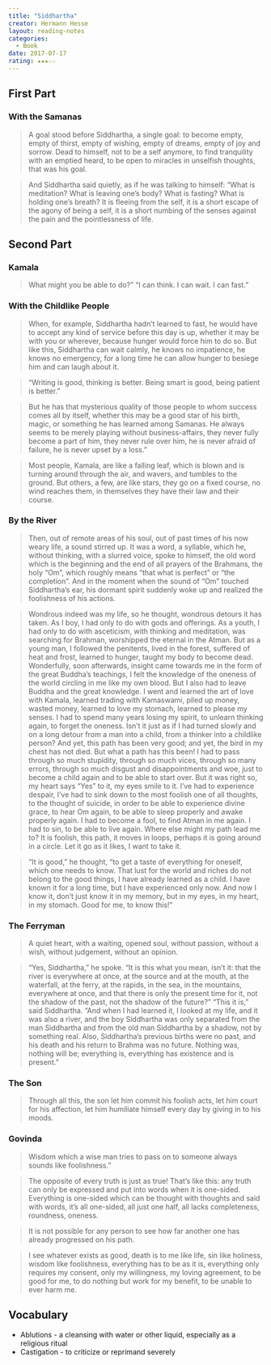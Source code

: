 ```yaml
---
title: "Siddhartha"
creator: Hermann Hesse
layout: reading-notes
categories:
  - Book
date: 2017-07-17
rating: ★★★☆☆
---
```


## First Part
### With the Samanas
> A goal stood before Siddhartha, a single goal: to become empty, empty of thirst, empty of wishing, empty of dreams, empty of joy and sorrow. Dead to himself, not to be a self anymore, to find tranquility with an emptied heard, to be open to miracles in unselfish thoughts, that was his goal.
 
> And Siddhartha said quietly, as if he was talking to himself: “What is meditation? What is leaving one’s body? What is fasting? What is holding one’s breath? It is fleeing from the self, it is a short escape of the agony of being a self, it is a short numbing of the senses against the pain and the pointlessness of life. 
 
## Second Part 
### Kamala
> What might you be able to do?” “I can think. I can wait. I can fast.” 
 
### With the Childlike People
> When, for example, Siddhartha hadn’t learned to fast, he would have to accept any kind of service before this day is up, whether it may be with you or wherever, because hunger would force him to do so. But like this, Siddhartha can wait calmly, he knows no impatience, he knows no emergency, for a long time he can allow hunger to besiege him and can laugh about it.
 
> “Writing is good, thinking is better. Being smart is good, being patient is better.”
 
> But he has that mysterious quality of those people to whom success comes all by itself, whether this may be a good star of his birth, magic, or something he has learned among Samanas. He always seems to be merely playing without business-affairs, they never fully become a part of him, they never rule over him, he is never afraid of failure, he is never upset by a loss.”
 
> Most people, Kamala, are like a falling leaf, which is blown and is turning around through the air, and wavers, and tumbles to the ground. But others, a few, are like stars, they go on a fixed course, no wind reaches them, in themselves they have their law and their course. 
 
### By the River
> Then, out of remote areas of his soul, out of past times of his now weary life, a sound stirred up. It was a word, a syllable, which he, without thinking, with a slurred voice, spoke to himself, the old word which is the beginning and the end of all prayers of the Brahmans, the holy “Om”, which roughly means “that what is perfect” or “the completion”. And in the moment when the sound of “Om” touched Siddhartha’s ear, his dormant spirit suddenly woke up and realized the foolishness of his actions.
 
> Wondrous indeed was my life, so he thought, wondrous detours it has taken. As I boy, I had only to do with gods and offerings. As a youth, I had only to do with asceticism, with thinking and meditation, was searching for Brahman, worshipped the eternal in the Atman. But as a young man, I followed the penitents, lived in the forest, suffered of heat and frost, learned to hunger, taught my body to become dead. Wonderfully, soon afterwards, insight came towards me in the form of the great Buddha’s teachings, I felt the knowledge of the oneness of the world circling in me like my own blood. But I also had to leave Buddha and the great knowledge. I went and learned the art of love with Kamala, learned trading with Kamaswami, piled up money, wasted money, learned to love my stomach, learned to please my senses. I had to spend many years losing my spirit, to unlearn thinking again, to forget the oneness. Isn’t it just as if I had turned slowly and on a long detour from a man into a child, from a thinker into a childlike person? And yet, this path has been very good; and yet, the bird in my chest has not died. But what a path has this been! I had to pass through so much stupidity, through so much vices, through so many errors, through so much disgust and disappointments and woe, just to become a child again and to be able to start over. But it was right so, my heart says “Yes” to it, my eyes smile to it. I’ve had to experience despair, I’ve had to sink down to the most foolish one of all thoughts, to the thought of suicide, in order to be able to experience divine grace, to hear Om again, to be able to sleep properly and awake properly again. I had to become a fool, to find Atman in me again. I had to sin, to be able to live again. Where else might my path lead me to? It is foolish, this path, it moves in loops, perhaps it is going around in a circle. Let it go as it likes, I want to take it.
 
> “It is good,” he thought, “to get a taste of everything for oneself, which one needs to know. That lust for the world and riches do not belong to the good things, I have already learned as a child. I have known it for a long time, but I have experienced only now. And now I know it, don’t just know it in my memory, but in my eyes, in my heart, in my stomach. Good for me, to know this!” 
 
### The Ferryman
> A quiet heart, with a waiting, opened soul, without passion, without a wish, without judgement, without an opinion.
 
> “Yes, Siddhartha,” he spoke. “It is this what you mean, isn’t it: that the river is everywhere at once, at the source and at the mouth, at the waterfall, at the ferry, at the rapids, in the sea, in the mountains, everywhere at once, and that there is only the present time for it, not the shadow of the past, not the shadow of the future?” “This it is,” said Siddhartha. “And when I had learned it, I looked at my life, and it was also a river, and the boy Siddhartha was only separated from the man Siddhartha and from the old man Siddhartha by a shadow, not by something real. Also, Siddhartha’s previous births were no past, and his death and his return to Brahma was no future. Nothing was, nothing will be; everything is, everything has existence and is present.” 
 
### The Son
> Through all this, the son let him commit his foolish acts, let him court for his affection, let him humiliate himself every day by giving in to his moods. 
 
### Govinda
> Wisdom which a wise man tries to pass on to someone always sounds like foolishness.” 
 
> The opposite of every truth is just as true! That’s like this: any truth can only be expressed and put into words when it is one-sided. Everything is one-sided which can be thought with thoughts and said with words, it’s all one-sided, all just one half, all lacks completeness, roundness, oneness.
 
> It is not possible for any person to see how far another one has already progressed on his path.
 
> I see whatever exists as good, death is to me like life, sin like holiness, wisdom like foolishness, everything has to be as it is, everything only requires my consent, only my willingness, my loving agreement, to be good for me, to do nothing but work for my benefit, to be unable to ever harm me. 
 
## Vocabulary

- Ablutions - a cleansing with water or other liquid, especially as a religious ritual
- Castigation - to criticize or reprimand severely